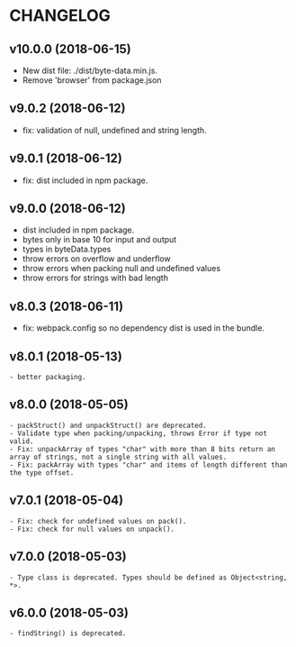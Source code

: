 # CHANGELOG

## v10.0.0 (2018-06-15)
- New dist file: ./dist/byte-data.min.js.
- Remove 'browser' from package.json

## v9.0.2 (2018-06-12)
- fix: validation of null, undefined and string length.

## v9.0.1 (2018-06-12)
- fix: dist included in npm package.

## v9.0.0 (2018-06-12)
- dist included in npm package.
- bytes only in base 10 for input and output
- types in byteData.types
- throw errors on overflow and underflow
- throw errors when packing null and undefined values
- throw errors for strings with bad length

## v8.0.3 (2018-06-11)
- fix: webpack.config so no dependency dist is used in the bundle.

## v8.0.1 (2018-05-13)
	- better packaging.

## v8.0.0 (2018-05-05)
	- packStruct() and unpackStruct() are deprecated.
	- Validate type when packing/unpacking, throws Error if type not valid.
	- Fix: unpackArray of types "char" with more than 8 bits return an array of strings, not a single string with all values.
	- Fix: packArray with types "char" and items of length different than the type offset.

## v7.0.1 (2018-05-04)
	- Fix: check for undefined values on pack().
	- Fix: check for null values on unpack().

## v7.0.0 (2018-05-03)
	- Type class is deprecated. Types should be defined as Object<string, *>.

## v6.0.0 (2018-05-03)
	- findString() is deprecated.